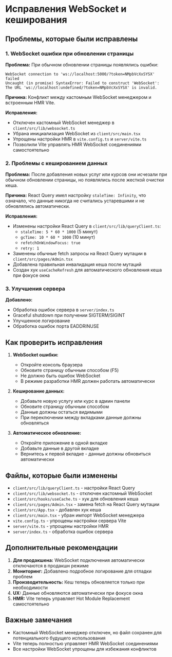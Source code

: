 # Исправления WebSocket и кеширования

## Проблемы, которые были исправлены

### 1. WebSocket ошибки при обновлении страницы

**Проблема:** При обычном обновлении страницы появлялись ошибки:

```
WebSocket connection to 'ws://localhost:5000/?token=NMpbVcXxSYSX' failed
Uncaught (in promise) SyntaxError: Failed to construct 'WebSocket': The URL 'ws://localhost:undefined/?token=NMpbVcXxSYSX' is invalid.
```

**Причина:** Конфликт между кастомным WebSocket менеджером и встроенным HMR Vite.

**Исправления:**

- Отключен кастомный WebSocket менеджер в `client/src/lib/websocket.ts`
- Убрана инициализация WebSocket из `client/src/main.tsx`
- Упрощены настройки HMR в `vite.config.ts` и `server/vite.ts`
- Позволили Vite управлять HMR WebSocket соединениями самостоятельно

### 2. Проблемы с кешированием данных

**Проблема:** После добавления новых услуг или курсов они исчезали при обычном обновлении страницы, но появлялись после жесткой очистки кеша.

**Причина:** React Query имел настройку `staleTime: Infinity`, что означало, что данные никогда не считались устаревшими и не обновлялись автоматически.

**Исправления:**

- Изменены настройки React Query в `client/src/lib/queryClient.ts`:
  - `staleTime: 5 * 60 * 1000` (5 минут)
  - `gcTime: 10 * 60 * 1000` (10 минут)
  - `refetchOnWindowFocus: true`
  - `retry: 1`
- Заменены обычные fetch запросы на React Query мутации в `client/src/pages/Admin.tsx`
- Добавлена правильная инвалидация кеша после мутаций
- Создан хук `useCacheRefresh` для автоматического обновления кеша при фокусе окна

### 3. Улучшения сервера

**Добавлено:**

- Обработка ошибок сервера в `server/index.ts`
- Graceful shutdown при получении SIGTERM/SIGINT
- Улучшенное логирование
- Обработка ошибок порта EADDRINUSE

## Как проверить исправления

1. **WebSocket ошибки:**

   - Откройте консоль браузера
   - Обновите страницу обычным способом (F5)
   - Не должно быть ошибок WebSocket
   - В режиме разработки HMR должен работать автоматически

2. **Кеширование данных:**

   - Добавьте новую услугу или курс в админ панели
   - Обновите страницу обычным способом
   - Данные должны остаться видимыми
   - При переключении между вкладками данные должны обновляться

3. **Автоматическое обновление:**
   - Откройте приложение в одной вкладке
   - Добавьте данные в другой вкладке
   - Вернитесь к первой вкладке - данные должны обновиться автоматически

## Файлы, которые были изменены

- `client/src/lib/queryClient.ts` - настройки React Query
- `client/src/lib/websocket.ts` - отключен кастомный WebSocket
- `client/src/hooks/useCache.ts` - хук для обновления кеша
- `client/src/pages/Admin.tsx` - замена fetch на React Query мутации
- `client/src/App.tsx` - добавлен хук кеша
- `client/src/main.tsx` - убран импорт WebSocket менеджера
- `vite.config.ts` - упрощены настройки сервера Vite
- `server/vite.ts` - упрощены настройки HMR
- `server/index.ts` - обработка ошибок сервера

## Дополнительные рекомендации

1. **Для продакшена:** WebSocket подключения автоматически отключаются в продакшн режиме
2. **Мониторинг:** Добавлено подробное логирование для отладки проблем
3. **Производительность:** Кеш теперь обновляется только при необходимости
4. **UX:** Данные обновляются автоматически при фокусе окна
5. **HMR:** Vite теперь управляет Hot Module Replacement самостоятельно

## Важные замечания

- Кастомный WebSocket менеджер отключен, но файл сохранен для потенциального будущего использования
- Vite теперь полностью управляет HMR WebSocket соединениями
- Все настройки WebSocket упрощены для избежания конфликтов
